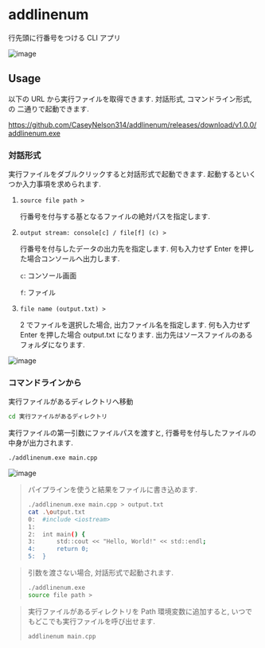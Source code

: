 # addlinenum

行先頭に行番号をつける CLI アプリ

![image](https://github.com/CaseyNelson314/addlinenum/assets/91818705/55a39131-2eb3-45f2-a5d5-eccad8ba25fa)

## Usage

以下の URL から実行ファイルを取得できます. 対話形式, コマンドライン形式, の 二通りで起動できます. 

https://github.com/CaseyNelson314/addlinenum/releases/download/v1.0.0/addlinenum.exe

### 対話形式

実行ファイルをダブルクリックすると対話形式で起動できます. 起動するといくつか入力事項を求められます. 

1. `source file path >`

   行番号を付与する基となるファイルの絶対パスを指定します. 

2. `output stream: console[c] / file[f] (c) >`

   行番号を付与したデータの出力先を指定します. 何も入力せず Enter を押した場合コンソールへ出力します. 

   `c`: コンソール画面

   `f`: ファイル

3. `file name (output.txt) >`

   2 でファイルを選択した場合, 出力ファイル名を指定します. 何も入力せず Enter を押した場合 output.txt になります. 出力先はソースファイルのあるフォルダになります. 

![image](https://github.com/CaseyNelson314/addlinenum/assets/91818705/afa3bdb1-760f-4c39-9ddf-cb8a437f105b)


### コマンドラインから

実行ファイルがあるディレクトリへ移動

```sh
cd 実行ファイルがあるディレクトリ
```

実行ファイルの第一引数にファイルパスを渡すと, 行番号を付与したファイルの中身が出力されます. 

```sh
./addlinenum.exe main.cpp
```

![image](https://github.com/CaseyNelson314/addlinenum/assets/91818705/07f12479-0286-43fd-98af-a9b1ac71fea4)

> パイプラインを使うと結果をファイルに書き込めます. 
>
> ```sh
> ./addlinenum.exe main.cpp > output.txt
> cat .\output.txt
> 0:  #include <iostream>
> 1:
> 2:  int main() {
> 3:      std::cout << "Hello, World!" << std::endl;
> 4:      return 0;
> 5:  }
> ```

> 引数を渡さない場合, 対話形式で起動されます. 
>
> ```sh
> ./addlinenum.exe
> source file path >
> ```

> 実行ファイルがあるディレクトリを Path 環境変数に追加すると, いつでもどこでも実行ファイルを呼び出せます. 
>
> ```sh
> addlinenum main.cpp
> ```
